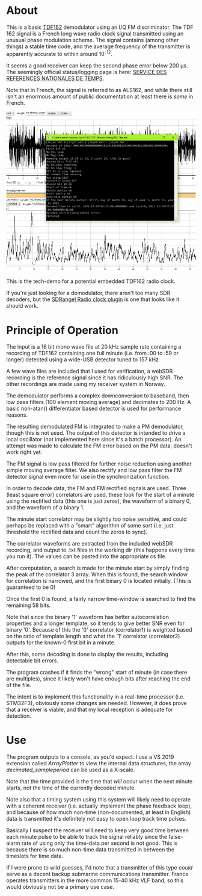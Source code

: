 ﻿# About
This is a basic [TDF162](https://en.wikipedia.org/wiki/TDF_time_signal) demodulator using an I/Q FM discriminator. The TDF 162 signal is a French long wave radio clock signal transmitted using an unusual phase modulation scheme.
The signal contains (among other things) a stable time code, and the average frequency of the transmitter is apparently accurate to within around 10<sup>-12</sup>. 

It seems a good receiver can keep the second phase error below 200 µs. The seemingly official status/logging page is here: [SERVICE DES REFERENCES NATIONALES DE TEMPS](https://syrte.obspm.fr/tfc/temps/outgoing_data/ALS162/).

Note that in French, the signal is referred to as ALS162, and while there still isn't an enormous amount of public documentation at least there is _some_ in French.

![Screenshot of program](screenshot.PNG?raw=true "Screenshot")

This is the tech-demo for a potential embedded TDF162 radio clock.

If you're just looking for a demodulator, there aren't too many SDR decoders, but the [SDRangel Radio clock plugin](https://github.com/f4exb/sdrangel/blob/master/plugins/channelrx/radioclock/readme.md) is one that looks like it should work.

# Principle of Operation

The input is a 16 bit mono wave file at 20 kHz sample rate containing a recording of TDF162 containing one full minute (i.e. from :00 to :59 or longer) detected using a wide-USB detector tuned to 157 kHz

A few wave files are included that I used for verification, a webSDR recording is the reference signal since it has ridiculously high SNR. The other recordings are made using my receiver system in Norway.

The demodulator performs a complex downconversion to baseband, then low pass filters (100 element moving average) and decimates to 200 Hz.
A basic non-atan() differentiator based detector is used for performance reasons.

The resulting demodulated FM is integrated to make a PM demodulator, though this is not used. 
The output of this detector is intended to drive a local oscillator (not implemented here since it's a batch processor). An attempt was made to calculate the FM error based on the PM data, doesn't work right yet.


The FM signal is low pass filtered for further noise reduction using another simple moving average filter. We also rectify and low pass filter the FM detector signal even more for use in the synchronization function.

In order to decode data, the FM and FM rectified signals are used. 
Three (least square error) correlators are used, these look for the start of a minute using the rectified data (this one is just zeros),
    the waveform of a binary 0, and the waveform of a binary 1.

The minute start correlator may be slightly too noise sensitive, and could perhaps be replaced with a "smart" algorithm of some sort (i.e. just threshold the rectified data and count the zeros to sync).

The correlator waveforms are extracted from the included webSDR recording, and output to .txt files in the working dir (this happens every time you run it). The values can be pasted into the appropriate cs file.

After computation, a search is made for the minute start by simply finding the peak of the correlator 3 array.
When this is found, the search window for correlation is narrowed, and the first binary 0 is located initially.
(This is guaranteed to be 0)

Once the first 0 is found, a fairly narrow time-window is searched to find the remaining 58 bits.

Note that since the binary '1' waveform has better autocorrelation properties and a longer template, so it tends to give better SNR even for binary '0'. Because of this the '0' correlator (correlator1) is weighted based on the ratio of template length and what the '1' correlator (correlator2) outputs for the known-0 first bit in a minute.

After this, some decoding is done to display the results, including detectable bit errors.

The program crashes if it finds the "wrong" start of minute (in case there are multiples), since it likely won't have enough bits after reaching the end of the file.

The intent is to implement this functionality in a real-time processor (i.e. STM32F3), obviously some changes are needed.
However, it does prove that a receiver is viable, and that my local reception is adequate for detection.

# Use
The program outputs to a console, as you'd expect. I use a VS 2019 extension called _ArrayPlotter_ to view the internal data structures, the array *decimated_sampleperiod* can be used as a X-scale.
 
Note that the time provided is the time that _will_ occur when the next minute starts, not the time of the currently decoded minute.

Note also that a timing system using this system will likely need to operate with a coherent receiver (i.e. actually implement the phase feedback loop), and because of how much non-time (non-documented, at least in English) data is transmitted it's definitely not easy to open loop track time pulses.

Basically I suspect the receiver will need to keep very good time between each minute pulse to be able to track the signal reliably since the false-alarm rate of using only the time-data per second is not good. This is because there is so much non-time data transmitted in between the timeslots for time data.

If I were prone to wild guesses, I'd note that a transmitter of this type _could_ serve as a decent backup submarine communications transmitter. France operates transmitters in the more common 15-40 kHz VLF band, so this would obviously not be a primary use case.